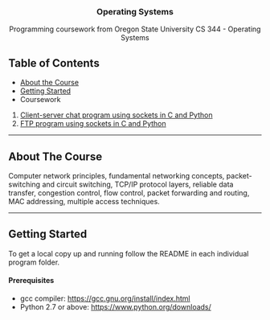 <!-- HEADER -->
<br />
<p align="center">
  <h3 align="center">Operating Systems</h3>
  <p align="center">
    Programming coursework from Oregon State University CS 344 - Operating Systems
</p>


<!-- TABLE OF CONTENTS -->
## Table of Contents
* [About the Course](#about-the-course)
* [Getting Started](#getting-started)
* Coursework
 1. [Client-server chat program using sockets in C and Python](https://github.com/christophrico/Computer-Networking/tree/master/p1)
 2. [FTP program using sockets in C and Python](https://github.com/christophrico/Computer-Networking/tree/master/p2)


---
<!-- ABOUT THE Course -->
## About The Course
Computer network principles, fundamental networking concepts, packet- switching and circuit switching, TCP/IP protocol layers, reliable data transfer, congestion control, flow control, packet forwarding and routing, MAC addressing, multiple access techniques.


---
<!-- GETTING STARTED -->
## Getting Started
To get a local copy up and running follow the README in each individual program folder.


#### Prerequisites
* gcc compiler: https://gcc.gnu.org/install/index.html
* Python 2.7 or above: https://www.python.org/downloads/
